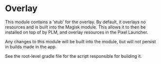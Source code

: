 # Overlay 

This module contains a 'stub' for the overlay. By default, it overlays no resources and is built
into the Magisk module. This allows it to then be installed on top of by PLM, and overlay resources
in the Pixel Launcher. 

Any changes to this module will be built into the module, but will not persist in builds made in
the app. 

See the root-level gradle file for the script responsible for building it. 